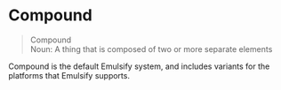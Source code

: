 # Compound
<blockquote>Compound<br />Noun: A thing that is composed of two or more separate elements</blockquote>

Compound is the default Emulsify system, and includes variants for the platforms that Emulsify supports.
